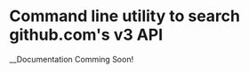 Command line utility to search github.com's v3 API
==================================================

__Documentation Comming Soon!
